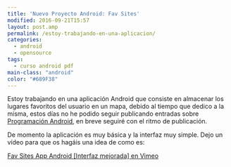 ```yaml
---
title: 'Nuevo Proyecto Android: Fav Sites'
modified: 2016-09-21T15:57
layout: post.amp
permalink: /estoy-trabajando-en-una-aplicacion/
categories:
  - android
  - opensource
tags:
  - curso android pdf
main-class: "android"
color: "#689F38"
---
```


Estoy trabajando en una aplicación Android que consiste en almacenar los lugares favoritos del usuario en un mapa, debido al tiempo que dedico a la misma, estos días no he podido seguir publicando entradas sobre [Programación Android][1], en breve seguiré con el ritmo de publicación.

<!--ad-->

De momento la aplicación es muy básica y la interfaz muy simple. Dejo un vídeo para que os hagáis una idea de como es:


[Fav Sites App Android [Interfaz mejorada] en Vimeo](https://vimeo.com/28887963 "Fav Sites App Android [Interfaz mejorada]") 


 [1]: https://elbauldelprogramador.com/guia-de-desarrollo-android

